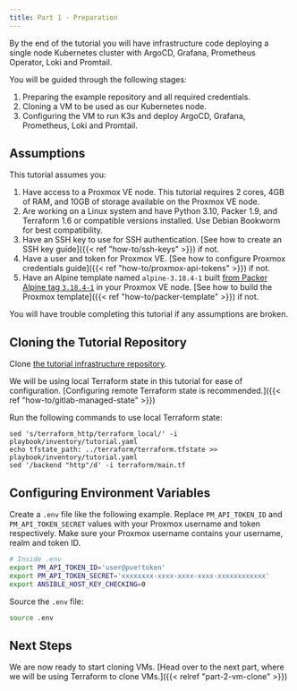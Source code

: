 ```yaml
---
title: Part 1 - Preparation
---
```


By the end of the tutorial you will have infrastructure code deploying a single node Kubernetes cluster with ArgoCD, Grafana, Prometheus Operator, Loki and Promtail.

You will be guided through the following stages:

1. Preparing the example repository and all required credentials.
1. Cloning a VM to be used as our Kubernetes node.
1. Configuring the VM to run K3s and deploy ArgoCD, Grafana, Prometheus, Loki and Promtail.

## Assumptions

This tutorial assumes you:

1. Have access to a Proxmox VE node. This tutorial requires 2 cores, 4GB of RAM, and 10GB of storage available on the Proxmox VE node.
1. Are working on a Linux system and have Python 3.10, Packer 1.9, and Terraform 1.6 or compatible versions installed. Use Debian Bookworm for best compatibility.
1. Have an SSH key to use for SSH authentication. [See how to create an SSH key guide]({{< ref "how-to/ssh-keys" >}}) if not.
1. Have a user and token for Proxmox VE. [See how to configure Proxmox credentials guide]({{< ref "how-to/proxmox-api-tokens" >}}) if not.
1. Have an Alpine template named `alpine-3.18.4-1` built [from Packer Alpine tag `3.18.4-1`](https://github.com/LKummer/packer-alpine/releases/tag/3.18.4-1) in your Proxmox VE node. [See how to build the Proxmox template]({{< ref "how-to/packer-template" >}}) if not.

You will have trouble completing this tutorial if any assumptions are broken.

## Cloning the Tutorial Repository

Clone [the tutorial infrastructure repository](https://github.com/LKummer/homelab-tutorial-infrastructure).

We will be using local Terraform state in this tutorial for ease of configuration.
[Configuring remote Terraform state is recommended.]({{< ref "how-to/gitlab-managed-state" >}})

Run the following commands to use local Terraform state:

```
sed 's/terraform_http/terraform_local/' -i playbook/inventory/tutorial.yaml
echo tfstate_path: ../terraform/terraform.tfstate >> playbook/inventory/tutorial.yaml
sed '/backend "http"/d' -i terraform/main.tf
```

## Configuring Environment Variables

Create a `.env` file like the following example.
Replace `PM_API_TOKEN_ID` and `PM_API_TOKEN_SECRET` values with your Proxmox username and token respectively.
Make sure your Proxmox username contains your username, realm and token ID.

```bash
# Inside .env
export PM_API_TOKEN_ID='user@pve!token'
export PM_API_TOKEN_SECRET='xxxxxxxx-xxxx-xxxx-xxxx-xxxxxxxxxxxx'
export ANSIBLE_HOST_KEY_CHECKING=0
```

Source the `.env` file:

```bash
source .env
```

## Next Steps

We are now ready to start cloning VMs.
[Head over to the next part, where we will be using Terraform to clone VMs.]({{< relref "part-2-vm-clone" >}})
